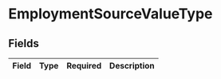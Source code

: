 # EmploymentSourceValueType


## Fields

| Field       | Type        | Required    | Description |
| ----------- | ----------- | ----------- | ----------- |